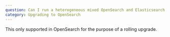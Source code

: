 ```yaml
---
question: Can I run a heterogeneous mixed OpenSearch and Elasticsearch OSS cluster?
category: Upgrading to OpenSearch
---
```

This only supported in OpenSearch for the purpose of a rolling upgrade.
